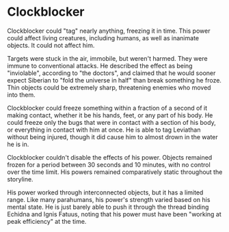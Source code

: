 # Clockblocker
Clockblocker could "tag" nearly anything, freezing it in time. This power could affect living creatures, including humans, as well as inanimate objects. It could not affect him.

Targets were stuck in the air, immobile, but weren't harmed. They were immune to conventional attacks. He described the effect as being "inviolable", according to "the doctors", and claimed that he would sooner expect Siberian to "fold the universe in half" than break something he froze. Thin objects could be extremely sharp, threatening enemies who moved into them.

Clockblocker could freeze something within a fraction of a second of it making contact, whether it be his hands, feet, or any part of his body. He could freeze only the bugs that were in contact with a section of his body, or everything in contact with him at once. He is able to tag Leviathan without being injured, though it did cause him to almost drown in the water he is in.

Clockblocker couldn't disable the effects of his power. Objects remained frozen for a period between 30 seconds and 10 minutes, with no control over the time limit. His powers remained comparatively static throughout the storyline.

His power worked through interconnected objects, but it has a limited range. Like many parahumans, his power's strength varied based on his mental state. He is just barely able to push it through the thread binding Echidna and Ignis Fatuus, noting that his power must have been "working at peak efficiency" at the time.

